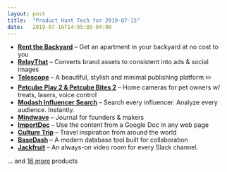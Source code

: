 ```yaml
---
layout: post
title:  "Product Hunt Tech for 2019-07-15"
date:   2019-07-16T14:05:05-04:00
---
```


* **[Rent the Backyard](https://www.producthunt.com/posts/rent-the-backyard?utm_campaign=producthunt-api&utm_medium=api&utm_source=Application%3A+Daily+Digest+RSS+%28ID%3A+3202%29)** – Get an apartment in your backyard at no cost to you
* **[RelayThat](https://www.producthunt.com/posts/relaythat?utm_campaign=producthunt-api&utm_medium=api&utm_source=Application%3A+Daily+Digest+RSS+%28ID%3A+3202%29)** – Converts brand assets to consistent into ads & social images
* **[Telescope](https://www.producthunt.com/posts/telescope-6?utm_campaign=producthunt-api&utm_medium=api&utm_source=Application%3A+Daily+Digest+RSS+%28ID%3A+3202%29)** – A beautiful, stylish and minimal publishing platform ✏️
* **[Petcube Play 2 & Petcube Bites 2](https://www.producthunt.com/posts/petcube-play-2-petcube-bites-2?utm_campaign=producthunt-api&utm_medium=api&utm_source=Application%3A+Daily+Digest+RSS+%28ID%3A+3202%29)** – Home cameras for pet owners w/ treats, lasers, voice control
* **[Modash Influencer Search](https://www.producthunt.com/posts/modash-influencer-search?utm_campaign=producthunt-api&utm_medium=api&utm_source=Application%3A+Daily+Digest+RSS+%28ID%3A+3202%29)** – Search every influencer. Analyze every audience. Instantly.
* **[Mindwave](https://www.producthunt.com/posts/mindwave-2?utm_campaign=producthunt-api&utm_medium=api&utm_source=Application%3A+Daily+Digest+RSS+%28ID%3A+3202%29)** – Journal for founders & makers
* **[ImportDoc](https://www.producthunt.com/posts/importdoc?utm_campaign=producthunt-api&utm_medium=api&utm_source=Application%3A+Daily+Digest+RSS+%28ID%3A+3202%29)** – Use the content from a Google Doc in any web page
* **[Culture Trip](https://www.producthunt.com/posts/culture-trip?utm_campaign=producthunt-api&utm_medium=api&utm_source=Application%3A+Daily+Digest+RSS+%28ID%3A+3202%29)** – Travel inspiration from around the world
* **[BaseDash](https://www.producthunt.com/posts/basedash?utm_campaign=producthunt-api&utm_medium=api&utm_source=Application%3A+Daily+Digest+RSS+%28ID%3A+3202%29)** – A modern database tool built for collaboration
* **[Jackfruit](https://www.producthunt.com/posts/jackfruit?utm_campaign=producthunt-api&utm_medium=api&utm_source=Application%3A+Daily+Digest+RSS+%28ID%3A+3202%29)** – An always-on video room for every Slack channel.

… and [16 more](https://www.producthunt.com/tech) products